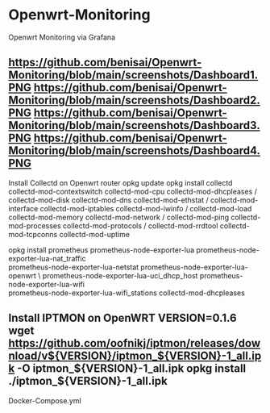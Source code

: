 # Openwrt-Monitoring
Openwrt Monitoring via Grafana

https://github.com/benisai/Openwrt-Monitoring/blob/main/screenshots/Dashboard1.PNG
https://github.com/benisai/Openwrt-Monitoring/blob/main/screenshots/Dashboard2.PNG
https://github.com/benisai/Openwrt-Monitoring/blob/main/screenshots/Dashboard3.PNG
https://github.com/benisai/Openwrt-Monitoring/blob/main/screenshots/Dashboard4.PNG
---------------------------------------------------------------
Install Collectd on Openwrt router
opkg update
opkg install collectd collectd-mod-contextswitch collectd-mod-cpu  collectd-mod-dhcpleases /
collectd-mod-disk collectd-mod-dns collectd-mod-ethstat /
collectd-mod-interface collectd-mod-iptables collectd-mod-iwinfo /
collectd-mod-load collectd-mod-memory collectd-mod-network /
collectd-mod-ping collectd-mod-processes collectd-mod-protocols /
collectd-mod-rrdtool collectd-mod-tcpconns collectd-mod-uptime

opkg install prometheus prometheus-node-exporter-lua prometheus-node-exporter-lua-nat_traffic \
prometheus-node-exporter-lua-netstat prometheus-node-exporter-lua-openwrt \ 
prometheus-node-exporter-lua-uci_dhcp_host prometheus-node-exporter-lua-wifi \
prometheus-node-exporter-lua-wifi_stations collectd-mod-dhcpleases

Install IPTMON on OpenWRT
VERSION=0.1.6
wget https://github.com/oofnikj/iptmon/releases/download/v${VERSION}/iptmon_${VERSION}-1_all.ipk -O iptmon_${VERSION}-1_all.ipk
opkg install ./iptmon_${VERSION}-1_all.ipk
---------------------------------------------------------------

Docker-Compose.yml

